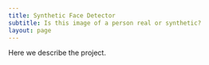 ```yaml
---
title: Synthetic Face Detector
subtitle: Is this image of a person real or synthetic?
layout: page
---
```


Here we describe the project.